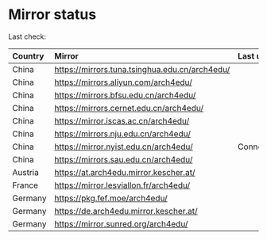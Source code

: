 <script src="./time.js"></script>
# Mirror status
Last check: <script type="text/javascript">localize(1739946673.2322328);</script>

|Country|Mirror|Last update|
|:------|:-----|:----------|
|China|https://mirrors.tuna.tsinghua.edu.cn/arch4edu/|<script type="text/javascript">localize(1739904078);</script>|
|China|https://mirrors.aliyun.com/arch4edu/|<script type="text/javascript">localize(1739904078);</script>|
|China|https://mirrors.bfsu.edu.cn/arch4edu/|<script type="text/javascript">localize(1739904078);</script>|
|China|https://mirrors.cernet.edu.cn/arch4edu/|<script type="text/javascript">localize(1739904078);</script>|
|China|https://mirror.iscas.ac.cn/arch4edu/|<script type="text/javascript">localize(1739904078);</script>|
|China|https://mirrors.nju.edu.cn/arch4edu/|<script type="text/javascript">localize(1739860881);</script>|
|China|https://mirror.nyist.edu.cn/arch4edu/|ConnectionError|
|China|https://mirrors.sau.edu.cn/arch4edu/|<script type="text/javascript">localize(1731653531);</script>|
|Austria|https://at.arch4edu.mirror.kescher.at/|<script type="text/javascript">localize(1739904078);</script>|
|France|https://mirror.lesviallon.fr/arch4edu/|<script type="text/javascript">localize(1739904078);</script>|
|Germany|https://pkg.fef.moe/arch4edu/|<script type="text/javascript">localize(1739904078);</script>|
|Germany|https://de.arch4edu.mirror.kescher.at/|<script type="text/javascript">localize(1739904078);</script>|
|Germany|https://mirror.sunred.org/arch4edu/|<script type="text/javascript">localize(1739904078);</script>|

<script src="./tablefilter/tablefilter.js"></script>
<script src="./table.js"></script>